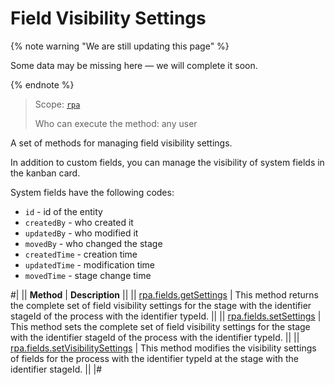 # Field Visibility Settings

{% note warning "We are still updating this page" %}

Some data may be missing here — we will complete it soon.

{% endnote %}

> Scope: [`rpa`](../../../scopes/permissions.md)
>
> Who can execute the method: any user

A set of methods for managing field visibility settings.

In addition to custom fields, you can manage the visibility of system fields in the kanban card.

System fields have the following codes:

- `id` - id of the entity
- `createdBy` - who created it
- `updatedBy` - who modified it
- `movedBy` - who changed the stage
- `createdTime` - creation time
- `updatedTime` - modification time
- `movedTime` - stage change time

#|
|| **Method** | **Description** ||
|| [rpa.fields.getSettings](./rpa-fields-get-settings.md) | This method returns the complete set of field visibility settings for the stage with the identifier stageId of the process with the identifier typeId. ||
|| [rpa.fields.setSettings](./rpa-fields-set-settings.md) | This method sets the complete set of field visibility settings for the stage with the identifier stageId of the process with the identifier typeId. ||
|| [rpa.fields.setVisibilitySettings](./rpa-fields-set-visibility-settings.md) | This method modifies the visibility settings of fields for the process with the identifier typeId at the stage with the identifier stageId. ||
|#